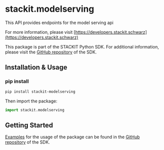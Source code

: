 # stackit.modelserving
This API provides endpoints for the model serving api

For more information, please visit [https://developers.stackit.schwarz](https://developers.stackit.schwarz)

This package is part of the STACKIT Python SDK. For additional information, please visit the [GitHub repository](https://github.com/stackitcloud/stackit-sdk-python) of the SDK.


## Installation & Usage
### pip install

```sh
pip install stackit-modelserving
```

Then import the package:
```python
import stackit.modelserving
```

## Getting Started

[Examples](https://github.com/stackitcloud/stackit-sdk-python/tree/main/examples) for the usage of the package can be found in the [GitHub repository](https://github.com/stackitcloud/stackit-sdk-python) of the SDK.